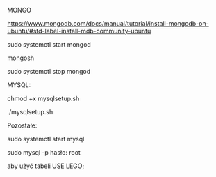 MONGO

https://www.mongodb.com/docs/manual/tutorial/install-mongodb-on-ubuntu/#std-label-install-mdb-community-ubuntu


sudo systemctl start mongod

mongosh

sudo systemctl stop mongod


MYSQL:

chmod +x mysqlsetup.sh

./mysqlsetup.sh



Pozostałe:

sudo systemctl start mysql

sudo mysql -p 
hasło: root

aby użyć tabeli
USE LEGO;
